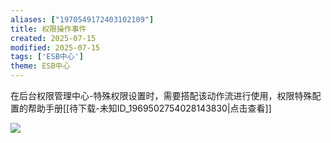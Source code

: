 ```yaml
---
aliases: ["1970549172403102109"]
title: 权限操作事件
created: 2025-07-15
modified: 2025-07-15
tags: ['ESB中心']
theme: ESB中心
---
```


在后台权限管理中心-特殊权限设置时，需要搭配该动作流进行使用，权限特殊配置的帮助手册[[待下载-未知ID_1969502754028143830|点击查看]]

![](4b68130827774e3346631a98aaeda76d.jpg)